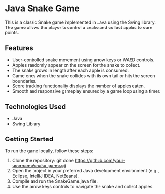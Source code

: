 # Java Snake Game
This is a classic Snake game implemented in Java using the Swing library. The game allows the player to control a snake and collect apples to earn points.

## Features
* User-controlled snake movement using arrow keys or WASD controls.
* Apples randomly appear on the screen for the snake to collect.
* The snake grows in length after each apple is consumed.
* Game ends when the snake collides with its own tail or hits the screen boundaries.
* Score tracking functionality displays the number of apples eaten.
* Smooth and responsive gameplay ensured by a game loop using a timer.

## Technologies Used
* Java
* Swing Library

## Getting Started
To run the game locally, follow these steps:
1. Clone the repository: git clone https://github.com/your-username/snake-game.git
2. Open the project in your preferred Java development environment (e.g., Eclipse, IntelliJ IDEA, NetBeans).
3. Compile and run the SnakeGame.java file.
4. Use the arrow keys controls to navigate the snake and collect apples.
